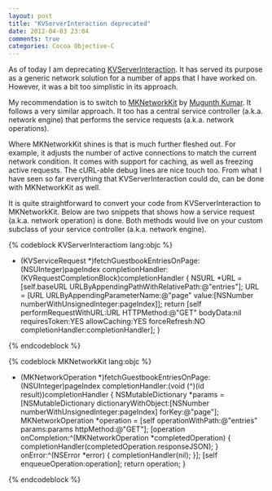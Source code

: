 ```yaml
---
layout: post
title: "KVServerInteraction deprecated"
date: 2012-04-03 23:04
comments: true
categories: Cocoa Objective-C
---
```


As of today I am deprecating [KVServerInteraction](https://github.com/Koolistov/Server-Interaction). It has served its purpose as a generic network solution for a number of apps that I have worked on. However, it was a bit too simplistic in its approach. 

My recommendation is to switch to [MKNetworkKit](https://github.com/MugunthKumar/MKNetworkKit) by [Mugunth Kumar](http://blog.mugunthkumar.com/). It follows a very similar approach. It too has a central service controller (a.k.a. network engine) that performs the service requests (a.k.a. network operations).

<!-- more -->

Where MKNetworkKit shines is that is much further fleshed out. For example, it adjusts the number of active connections to match the current network condition. It comes with support for caching, as well as freezing active requests. The cURL-able debug lines are nice touch too. From what I have seen so far everything that KVServerInteraction could do, can be done with MKNetworkKit as well.

It is quite straightforward to convert your code from KVServerInteraction to MKNetworkKit. Below are two snippets that shows how a service request (a.k.a. network operation) is done. Both methods would live on your custom subclass of your service controller (a.k.a. network engine).

{% codeblock KVServerInteractiom lang:objc %}

- (KVServiceRequest *)fetchGuestbookEntriesOnPage:(NSUInteger)pageIndex completionHandler:(KVRequestCompletionBlock)completionHandler {
    NSURL *URL = [self.baseURL URLByAppendingPathWithRelativePath:@"entries"];
    URL = [URL URLByAppendingParameterName:@"page" value:[NSNumber numberWithUnsignedInteger:pageIndex]];
    return [self performRequestWithURL:URL HTTPMethod:@"GET" bodyData:nil requiresToken:YES allowCaching:YES forceRefresh:NO completionHandler:completionHandler];
}

{% endcodeblock %}

{% codeblock MKNetworkKit lang:objc %}

- (MKNetworkOperation *)fetchGuestbookEntriesOnPage:(NSUInteger)pageIndex completionHandler:(void (^)(id result))completionHandler {
    NSMutableDictionary *params = [NSMutableDictionary dictionaryWithObject:[NSNumber numberWithUnsignedInteger:pageIndex] forKey:@"page"];
    MKNetworkOperation *operation = [self operationWithPath:@"entries" params:params httpMethod:@"GET"];
    [operation onCompletion:^(MKNetworkOperation *completedOperation) {
        completionHandler(completedOperation.responseJSON);
    } onError:^(NSError *error) {
        completionHandler(nil);
    }];
    [self enqueueOperation:operation];
    return operation;
}

{% endcodeblock %}
